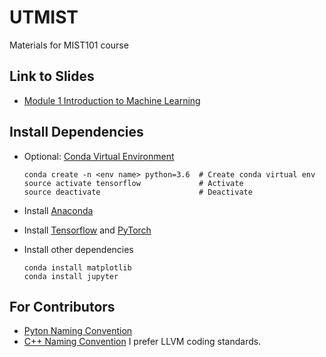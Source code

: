 # UTMIST
Materials for MIST101 course

## Link to Slides
- [Module 1 Introduction to Machine Learning](https://docs.google.com/presentation/d/1v68ag3A9trfvPtHfsv40KyHhi4Q1WQrIU6eUgiZKB74/edit?usp=sharing)

## Install Dependencies
- Optional: [Conda Virtual Environment](https://conda.io/docs/user-guide/tasks/manage-environments.html)
    ```
    conda create -n <env name> python=3.6  # Create conda virtual env
    source activate tensorflow             # Activate
    source deactivate                      # Deactivate
    ```
- Install [Anaconda](https://www.continuum.io/)
- Install [Tensorflow](https://www.tensorflow.org/) and [PyTorch](https://pytorch.org/)







- Install other dependencies
    ```
    conda install matplotlib
    conda install jupyter
    ```

## For Contributors
- [Pyton Naming Convention](https://visualgit.readthedocs.io/en/latest/pages/naming_convention.html)
- [C++ Naming Convention](https://llvm.org/docs/CodingStandards.html) I prefer LLVM coding standards.